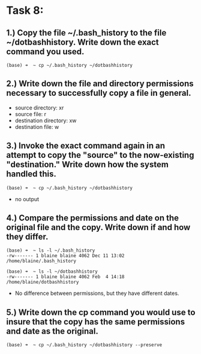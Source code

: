# Task 8:
## 1.) Copy the file ~/.bash_history to the file ~/dotbashhistory. Write down the exact command you used. 
```
(base) ➜  ~ cp ~/.bash_history ~/dotbashhistory
```

## 2.) Write down the file and directory permissions necessary to successfully copy a file in general.
- source directory: xr
- source file: r
- destination directory: xw
- destination file: w

## 3.) Invoke the exact command again in an attempt to copy the "source" to the now-existing "destination." Write down how the system handled this.
```
(base) ➜  ~ cp ~/.bash_history ~/dotbashhistory
```
- no output

## 4.) Compare the permissions and date on the original file and the copy. Write down if and how they differ.
```
(base) ➜  ~ ls -l ~/.bash_history 
-rw------- 1 blaine blaine 4062 Dec 11 13:02 /home/blaine/.bash_history
```

```
(base) ➜  ~ ls -l ~/dotbashhistory
-rw------- 1 blaine blaine 4062 Feb  4 14:18 /home/blaine/dotbashhistory
```
- No difference between permissions, but they have different dates.
  
## 5.) Write down the cp command you would use to insure that the copy has the same permissions and date as the original. 
```
(base) ➜  ~ cp ~/.bash_history ~/dotbashhistory --preserve
```